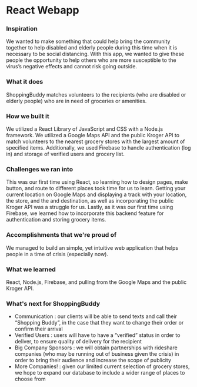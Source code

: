 # React Webapp

### Inspiration
We wanted to make something that could help bring the community together to help disabled and elderly people during this time when it is necessary to be social distancing. With this app, we wanted to give these people the opportunity to help others who are more susceptible to the virus’s negative effects and cannot risk going outside.

### What it does
ShoppingBuddy matches volunteers to the recipients (who are disabled or elderly people) who are in need of groceries or amenities.

### How we built it
We utilized a React Library of JavaScript and CSS with a Node.js framework. We utilized a Google Maps API and the public Kroger API to match volunteers to the nearest grocery stores with the largest amount of specified items. Additionally, we used Firebase to handle authentication (log in) and storage of verified users and grocery list.

### Challenges we ran into
This was our first time using React, so learning how to design pages, make button, and route to different places took time for us to learn. Getting your current location on Google Maps and displaying a track with your location, the store, and the and destination, as well as incorporating the public Kroger API was a struggle for us. Lastly, as it was our first time using Firebase, we learned how to incorporate this backend feature for authentication and storing grocery items.

### Accomplishments that we're proud of
We managed to build an simple, yet intuitive web application that helps people in a time of crisis (especially now).

### What we learned
React, Node.js, Firebase, and pulling from the Google Maps and the public Kroger API.

### What's next for ShoppingBuddy
+ Communication : our clients will be able to send texts and call their “Shopping Buddy”, in the case that they want to change their order or confirm their arrival
+ Verified Users : users will have to have a “verified” status in order to deliver, to ensure quality of delivery for the recipient
+ Big Company Sponsors : we will obtain partnerships with rideshare companies (who may be running out of business given the crisis) in order to bring their audience and increase the scope of publicity
+ More Companies! : given our limited current selection of grocery stores, we hope to expand our database to include a wider range of places to choose from
